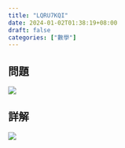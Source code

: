 ```yaml
---
title: "LQRU7KQI"
date: 2024-01-02T01:38:19+08:00
draft: false
categories: ["數學"]
---
```

<!--more-->

## 問題
<img src="/posts/solution/LQRU7KQI-q.png">

## 詳解
<img src="/posts/solution/LQRU7KQI-sol.png">

